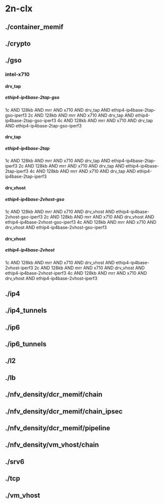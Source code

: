 # 2n-clx
## ./container_memif
## ./crypto
## ./gso
### intel-x710
#### drv_tap
##### ethip4-ip4base-2tap-gso
1c AND 128kb AND mrr AND x710 AND drv_tap AND ethip4-ip4base-2tap-gso-iperf3
2c AND 128kb AND mrr AND x710 AND drv_tap AND ethip4-ip4base-2tap-gso-iperf3
4c AND 128kb AND mrr AND x710 AND drv_tap AND ethip4-ip4base-2tap-gso-iperf3
#### drv_tap
##### ethip4-ip4base-2tap
1c AND 128kb AND mrr AND x710 AND drv_tap AND ethip4-ip4base-2tap-iperf3
2c AND 128kb AND mrr AND x710 AND drv_tap AND ethip4-ip4base-2tap-iperf3
4c AND 128kb AND mrr AND x710 AND drv_tap AND ethip4-ip4base-2tap-iperf3
#### drv_vhost
##### ethip4-ip4base-2vhost-gso
1c AND 128kb AND mrr AND x710 AND drv_vhost AND ethip4-ip4base-2vhost-gso-iperf3
2c AND 128kb AND mrr AND x710 AND drv_vhost AND ethip4-ip4base-2vhost-gso-iperf3
4c AND 128kb AND mrr AND x710 AND drv_vhost AND ethip4-ip4base-2vhost-gso-iperf3
#### drv_vhost
##### ethip4-ip4base-2vhost
1c AND 128kb AND mrr AND x710 AND drv_vhost AND ethip4-ip4base-2vhost-iperf3
2c AND 128kb AND mrr AND x710 AND drv_vhost AND ethip4-ip4base-2vhost-iperf3
4c AND 128kb AND mrr AND x710 AND drv_vhost AND ethip4-ip4base-2vhost-iperf3
## ./ip4
## ./ip4_tunnels
## ./ip6
## ./ip6_tunnels
## ./l2
## ./lb
## ./nfv_density/dcr_memif/chain
## ./nfv_density/dcr_memif/chain_ipsec
## ./nfv_density/dcr_memif/pipeline
## ./nfv_density/vm_vhost/chain
## ./srv6
## ./tcp
## ./vm_vhost
